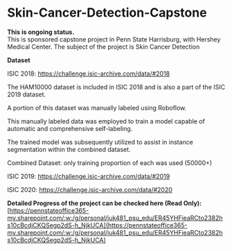# Skin-Cancer-Detection-Capstone

**This is ongoing status.**  
This is sponsored capstone project in Penn State Harrisburg, with Hershey Medical Center. The subject of the project is Skin Cancer Detection

**Dataset** 

ISIC 2018: https://challenge.isic-archive.com/data/#2018 

The HAM10000 dataset is included in ISIC 2018 and is also a part of the ISIC 2019 dataset. 

A portion of this dataset was manually labeled using Roboflow. 

This manually labeled data was employed to train a model capable of automatic and comprehensive self-labeling. 

The trained model was subsequently utilized to assist in instance segmentation within the combined dataset. 

Combined Dataset: only training proportion of each was used (50000+) 

ISIC 2019: https://challenge.isic-archive.com/data/#2019 

ISIC 2020: https://challenge.isic-archive.com/data/#2020 

**Detailed Progress of the project can be checked here (Read Only):**  
[https://pennstateoffice365-my.sharepoint.com/:w:/g/personal/juk481_psu_edu/ER45YHFieaRCto2382hs10cBcdjCKQSegp2dS-h_NjkUCA](https://pennstateoffice365-my.sharepoint.com/:w:/g/personal/juk481_psu_edu/ER45YHFieaRCto2382hs10cBcdjCKQSegp2dS-h_NjkUCA)
